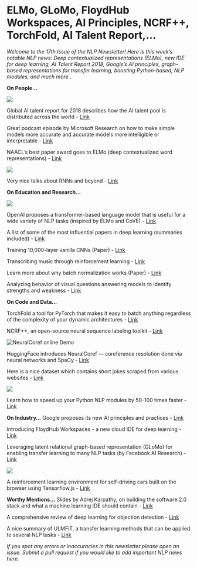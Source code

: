 # ELMo, GLoMo, FloydHub Workspaces, AI Principles, NCRF++, TorchFold, AI Talent Report,…
*Welcome to the 17th Issue of the NLP Newsletter! Here is this week’s notable NLP news: Deep contextualized representations (ELMo), new IDE for deep learning, AI Talent Report 2018, Google’s AI principles, graph-based representations for transfer learning, boosting Python-based, NLP modules, and much more…*

**On People…**

![](https://d2mxuefqeaa7sj.cloudfront.net/s_90601A6B3DC5099A3CF85BBFDC4E7526B69A98734C6ADE52E3A7A30B118585E7_1529323368860_image.png)


Global AI talent report for 2018 describes how the AI talent pool is distributed across the world - [Link](http://www.jfgagne.ai/talent/)

Great podcast episode by Microsoft Research on how to make simple models more accurate and accurate models more intelligible or interpretable - [Link](https://www.microsoft.com/en-us/research/blog/making-intelligence-intelligible-dr-rich-caruana/?OCID=msr_podcast_rcaruana_ln)

NAACL’s best paper award goes to ELMo (deep contextualized word representations) - [Link](https://allennlp.org/elmo)


![](https://d2mxuefqeaa7sj.cloudfront.net/s_90601A6B3DC5099A3CF85BBFDC4E7526B69A98734C6ADE52E3A7A30B118585E7_1529320730851_image.png)


Very nice talks about RNNs and beyond - [Link](https://indico.cern.ch/event/722319/)

**On Education and Research…**

![](https://d2mxuefqeaa7sj.cloudfront.net/s_90601A6B3DC5099A3CF85BBFDC4E7526B69A98734C6ADE52E3A7A30B118585E7_1529321986887_file.png)


OpenAI proposes a transformer-based language model that is useful for a wide variety of NLP tasks (inspired by ELMo and CoVE) - [Link](https://blog.openai.com/language-unsupervised/)

A list of some of the most influential papers in deep learning (summaries included) - [Link](https://github.com/abhshkdz/papers)

Training 10,000-layer vanilla CNNs (Paper) - [Link](https://arxiv.org/abs/1806.05393)

Transcribing music through reinforcement learning - [Link](https://arxiv.org/abs/1805.11526)

Learn more about why batch normalization works (Paper) - [Link](https://arxiv.org/abs/1805.11604)

Analyzing behavior of visual questions answering models to identify strengths and weakness - [Link](https://arxiv.org/abs/1606.07356)

**On Code and Data…**

TorchFold a tool for PyTorch that makes it easy to batch anything regardless of the complexity of your dynamic architectures - [Link](https://github.com/nearai/torchfold)

NCRF++, an open-source neural sequence labeling toolkit - [Link](https://github.com/jiesutd/NCRFpp)

![NeuralCoref online Demo](https://camo.githubusercontent.com/94157dbf6ab835f0608aa44d8fca92b4ae74eeec/68747470733a2f2f68756767696e67666163652e636f2f636f7265662f6173736574732f7468756d626e61696c2d6c617267652e706e67)


HuggingFace introduces NeuralCoref — coreference resolution done via neural networks and SpaCy - [Link](https://github.com/huggingface/neuralcoref)

Here is a nice dataset which contains short jokes scraped from various websites - [Link](https://github.com/amoudgl/short-jokes-dataset)


![](https://cdn-images-1.medium.com/max/1000/1*nxvhI7mEc9A75PwMH-PSBg.png)


Learn how to speed up your Python NLP modules by 50-100 times faster - [Link](https://medium.com/huggingface/100-times-faster-natural-language-processing-in-python-ee32033bdced)

**On Industry…**
Google proposes its new AI principles and practices - [Link](https://blog.google/topics/ai/ai-principles/)

Introducing FloydHub Workspaces - a new cloud IDE for deep learning - [Link](https://blog.floydhub.com/workspaces/)

Leveraging latent relational graph-based representation (GLoMo) for enabling transfer learning to many NLP tasks (by Facebook AI Research) - [Link](https://arxiv.org/pdf/1806.05662.pdf)


![](https://d2mxuefqeaa7sj.cloudfront.net/s_90601A6B3DC5099A3CF85BBFDC4E7526B69A98734C6ADE52E3A7A30B118585E7_1529323181971_file.png)


A reinforcement learning environment for self-driving cars built on the browser using Tensorflow.js - [Link](https://www.metacar-project.com/)

**Worthy Mentions…**
Slides by Adrej Karpathy, on building the software 2.0 stack and what a machine learning IDE should contain - [Link](https://www.figure-eight.com/building-the-software-2-0-stack-by-andrej-karpathy-from-tesla/)

A comprehensive review of deep learning for objection detection - [Link](https://medium.com/@joycex99/deep-learning-for-object-detection-a-comprehensive-review-73930816d8d9)

A nice summary of ULMFiT, a transfer learning methods that can be applied to several NLP tasks - [Link](https://yashuseth.blog/2018/06/17/understanding-universal-language-model-fine-tuning-ulmfit/)

*If you spot any errors or inaccuracies in this newsletter please open an issue.*
*Submit a pull request if you would like to add important NLP news here.*

